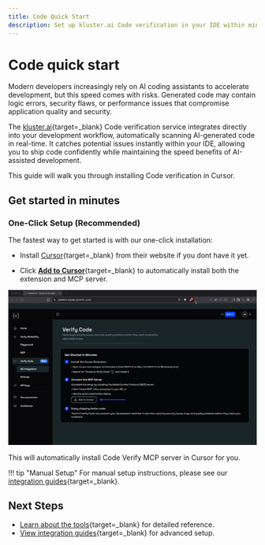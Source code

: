 ```yaml
---
title: Code Quick Start
description: Set up kluster.ai Code verification in your IDE within minutes. Automatically scan AI-generated code for logic errors, security vulnerabilities, and performance issues in real-time. Integrate seamlessly with Cursor, Claude Code, and other AI coding assistants to maintain code quality while preserving development speed.
---
```


# Code quick start

Modern developers increasingly rely on AI coding assistants to accelerate development, but this speed comes with risks. Generated code may contain logic errors, security flaws, or performance issues that compromise application quality and security.

The [kluster.ai](https://www.kluster.ai/){target=_blank} Code verification service integrates directly into your development workflow, automatically scanning AI-generated code in real-time. It catches potential issues instantly within your IDE, allowing you to ship code confidently while maintaining the speed benefits of AI-assisted development.

This guide will walk you through installing Code verification in Cursor.

## Get started in minutes

### One-Click Setup (Recommended)

The fastest way to get started is with our one-click installation:

- Install [Cursor](https://cursor.com/downloads){target=_blank} from their website if you dont have it yet.

- Click [**Add to Cursor**](https://platform.kluster.ai/verify-code){target=_blank} to automatically install both the extension and MCP server.

![Quick start installation button for Code verification](/images/verify/code/quick-start/quick-start.webp)

This will automatically install Code Verify MCP server in Cursor for you.

!!! tip "Manual Setup"
    For manual setup instructions, please see our [integration guides](/verify/code/integrations/){target=_blank}.

## Next Steps

- [Learn about the tools](/verify/code/tools/){target=_blank} for detailed reference.
- [View integration guides](/verify/code/integrations/){target=_blank} for advanced setup.